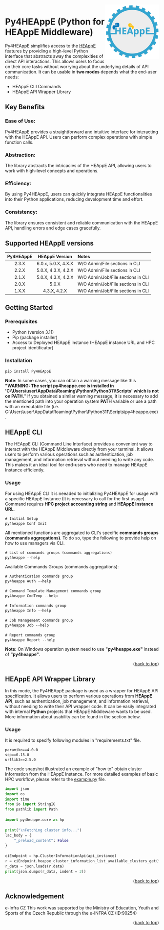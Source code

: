 <img align="right" width="35%" src="https://raw.githubusercontent.com/It4innovations/Py4HEAppE/refs/heads/master/docs/imgs/logo.png">

# Py4HEAppE (Python for HEAppE Middleware)

Py4HEAppE simplifies access to the [HEAppE](https://heappe.eu) features by providing a high-level Python interface that abstracts away the complexities of direct API interactions. This allows users to focus on their core tasks without worrying about the underlying details of API communication. It can be usable in <b>two modes</b> depends what the end-user needs:
- HEAppE CLI Commands
- HEAppE API Wrapper Library

## Key Benefits

### Ease of Use:
Py4HEAppE provides a straightforward and intuitive interface for interacting with the HEAppE API. Users can perform complex operations with simple function calls.

### Abstraction: 
The library abstracts the intricacies of the HEAppE API, allowing users to work with high-level concepts and operations.

### Efficiency: 
By using Py4HEAppE, users can quickly integrate HEAppE functionalities into their Python applications, reducing development time and effort.

### Consistency:
The library ensures consistent and reliable communication with the HEAppE API, handling errors and edge cases gracefully.

## Supported HEAppE versions
| Py4HEAppE      | HEAppE Version       |  Notes                             |
|:--------------:|:--------------------:|:-----------------------------------|
| 2.3.X          | 6.0.x, 5.0.X, 4.X.X  | W/O Admin/File sections in CLI     |
| 2.2.X          | 5.0.X, 4.3.X, 4.2.X  | W/O Admin/File sections in CLI     |
| 2.1.X          | 5.0.X, 4.3.X, 4.2.X  | W/O Admin/Job/File sections in CLI |
| 2.0.X          | 5.0.X                | W/O Admin/Job/File sections in CLI |
| 1.X.X          | 4.3.X, 4.2.X         | W/O Admin/Job/File sections in CLI |

<!-- GETTING STARTED -->
## Getting Started

### Prerequisites

* Python (version 3.11)
* Pip (package installer)
* Access to Deployed HEAppE instance (HEAppE instance URL and HPC project identificator)

### Installation

```
pip install Py4HEAppE
 ```

<b>Note:</b> In some cases, you can obtain a warning message like this <b>"WARNING: The script py4heappe.exe is installed in 'C:\Users\user\AppData\Roaming\Python\Python311\Scripts' which is not on PATH.</b>" If you obtained a similar warning message, it is necessary to add the mentioned path into your operation system <b>PATH</b> variable or use a path with an executable file (i.e. C:\Users\user\AppData\Roaming\Python\Python311\Scripts\py4heappe.exe).


## HEAppE CLI

The HEAppE CLI (Command Line Interface) provides a convenient way to interact with the HEAppE Middleware directly from your terminal. It allows users to perform various operations such as authentication, job management, and information retrieval without needing to write any code. This makes it an ideal tool for end-users who need to manage HEAppE Instance efficiently.

### Usage
For using HEAppE CLI it is neeaded to initializing Py4HEAppE for usage with a specific HEAppE Instance (It is necessary to call for the first usage). Command requires <b>HPC project accounting string</b> and <b>HEAppE Instance URL</b>.

```shell
# Initial Setup
py4heappe Conf Init
```

All mentioned functions are aggregated to CLI's specific <b>commands groups (commands aggregations)</b>. To do so, type the following to provide help on how to use managers via CLI.

```shell
# List of commands groups (commands aggregations)
py4heappe --help 
```

Available Commands Groups (commands aggregations): 

```shell
# Authentication commands group
py4heappe Auth --help 

# Command Template Management commands group
py4heappe CmdTemp --help 

# Information commands group
py4heappe Info --help 

# Job Management commands group
py4heappe Job --help

# Report commands group
py4heappe Report --help 
```

<b>Note:</b> On Windows operation system need to use <b>"py4heappe.exe"</b> instead of <b>"py4heappe"</b>.
<p align="right">(<a href="#readme-top">back to top</a>)</p>

## HEAppE API Wrapper Library

In this mode, the Py4HEAppE package is used as a wrapper for HEAppE API specification. It allows users to perform various operations from <b>HEAppE API</b>, such as authentication, job management, and information retrieval, without needing to write their API wrapper code. It can be easily integrated with internal <b>Python</b> projects that HEAppE Middleware wants to be used. More information about usability can be found in the section below.
 
### Usage
 
It is required to specify following modules in "requirements.txt" file.
 
```text
paramiko==4.0.0
scp==0.15.0
urllib3==2.5.0
```

The code snapshot illustrated an example of "how to" obtain cluster information from the HEAppE Instance. For more detailed examples of basic HPC workflow, please refer to the [example.py](https://github.com/It4innovations/Py4HEAppE/blob/master/docs/examples/example.py) file.

```python
import json
import os
import time
from io import StringIO
from pathlib import Path
 
import py4heappe.core as hp
 
print("\nFetching cluster info...")
lac_body = {
    "_preload_content": False
}
 
ciEndpoint = hp.ClusterInformationApi(api_instance)
r = ciEndpoint.heappe_cluster_information_list_available_clusters_get(**lac_body)
r_data = json.loads(r.data)
print(json.dumps(r_data, indent = 3))
```

<p align="right">(<a href="#readme-top">back to top</a>)</p>


## Acknowledgement

e-Infra CZ
This work was supported by the Ministry of Education, Youth and Sports of the Czech Republic through the e-INFRA CZ (ID:90254)

<p align="right">(<a href="#readme-top">back to top</a>)</p>
